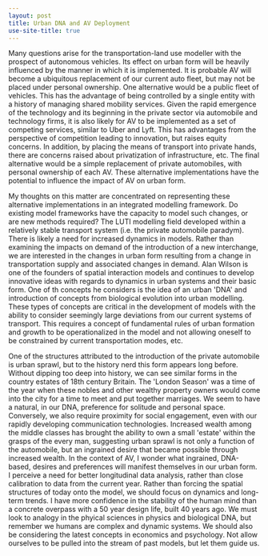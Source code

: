 ```yaml
---
layout: post
title: Urban DNA and AV Deployment
use-site-title: true
---
```


Many questions arise for the transportation-land use modeller with the prospect of autonomous vehicles. Its effect on urban form will be heavily influenced by the manner in which it is implemented. It is probable AV will become a ubiquitous replacement of our current auto fleet, but may not be placed under personal ownership. One alternative would be a public fleet of vehicles. This has the advantage of being controlled by a single entity with a history of managing shared mobility services. Given the rapid emergence of the technology and its beginning in the private sector via automobile and technology firms, it is also likely for AV to be implemented as a set of competing services, similar to Uber and Lyft. This has advantages from the perspective of competition leading to innovation, but raises equity concerns. In addition, by placing the means of transport into private hands, there are concerns raised about privatization of infrastructure, etc. The final alternative would be a simple replacement of private automobiles, with personal ownership of each AV. These alternative implementations have the potential to influence the impact of AV on urban form.

My thoughts on this matter are concentrated on representing these alternative implementations in an integrated modelling framework. Do existing model frameworks have the capacity to model such changes, or are new methods required? The LUTI modelling field developed within a relatively stable transport system (i.e. the private automobile paradym). There is likely a need for increased dynamics in models. Rather than examining the impacts on demand of the introduction of a new interchange, we are interested in the changes in urban form resulting from a change in transportation supply and associated changes in demand. Alan Wilson is one of the founders of spatial interaction models and continues to develop innovative ideas with regards to dynamics in urban systems and their basic form. One of th concepts he considers is the idea of an urban 'DNA' and introduction of concepts from biological evolution into urban modelling. These types of concepts are critical in the development of models with the ability to consider seemingly large deviations from our current systems of transport. This requires a concept of fundamental rules of urban formation and growth to be operationalized in the model and not allowing oneself to be constrained by current transportation modes, etc.

One of the structures attributed to the introduction of the private automobile is urban sprawl, but to the history nerd this form appears long before. Without dipping too deep into history, we can see similar forms in the country estates of 18th century Britain. The 'London Season' was a time of the year when these nobles and other wealthy property owners would come into the city for a time to meet and put together marriages. We seem to have a natural, in our DNA, preference for solitude and personal space. Conversely, we also require proximity for social engagement, even with our rapidly developing communication technologies. Increased wealth among the middle classes has brought the ability to own a small 'estate' within the grasps of the every man, suggesting urban sprawl is not only a function of the automobile, but an ingrained desire that became possible through increased wealth. In the context of AV, I wonder what ingrained, DNA-based, desires and preferences will manifest themselves in our urban form. I perceive a need for better longitudinal data analysis, rather than close calibration to data from the current year. Rather than forcing the spatial structures of today onto the model, we should focus on dynamics and long-term trends. I have more confidence in the stability of the human mind than a concrete overpass with a 50 year design life, built 40 years ago. We must look to analogy in the phyical sciences in physics and biological DNA, but remember we humans are complex and dynamic systems. We should also be considering the latest concepts in economics and psychology. Not allow ourselves to be pulled into the stream of past models, but let them guide us.
